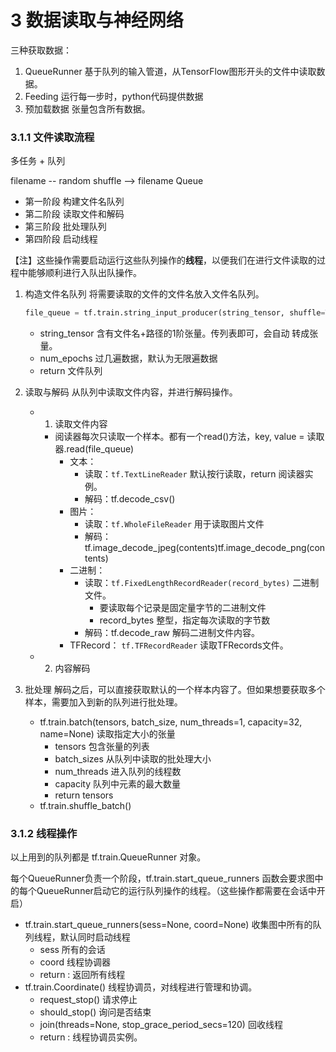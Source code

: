 
# 3 数据读取与神经网络

三种获取数据：
1. QueueRunner 基于队列的输入管道，从TensorFlow图形开头的文件中读取数据。
2. Feeding 运行每一步时，python代码提供数据
3. 预加载数据 张量包含所有数据。

### 3.1.1 文件读取流程
多任务 + 队列

filename -- random shuffle --> filename Queue


- 第一阶段 构建文件名队列
- 第二阶段 读取文件和解码
- 第三阶段 批处理队列
- 第四阶段 启动线程
  
【注】这些操作需要启动运行这些队列操作的**线程**，以便我们在进行文件读取的过程中能够顺利进行入队出队操作。

1. 构造文件名队列
    将需要读取的文件的文件名放入文件名队列。
    ```python
    file_queue = tf.train.string_input_producer(string_tensor, shuffle=True)
    ```
    - string_tensor 含有文件名+路径的1阶张量。传列表即可，会自动 转成张量。
    - num_epochs 过几遍数据，默认为无限遍数据
    - return 文件队列

2. 读取与解码
   从队列中读取文件内容，并进行解码操作。
   - 1) 读取文件内容
     - 阅读器每次只读取一个样本。都有一个read()方法，key, value = 读取器.read(file_queue)
       - 文本： 
         - 读取：`tf.TextLineReader` 默认按行读取，return 阅读器实例。
         - 解码：tf.decode_csv()
       - 图片： 
         - 读取：`tf.WholeFileReader` 用于读取图片文件
         - 解码：tf.image_decode_jpeg(contents)tf.image_decode_png(contents)
       - 二进制： 
         - 读取：`tf.FixedLengthRecordReader(record_bytes)` 二进制文件。
           - 要读取每个记录是固定量字节的二进制文件
           - record_bytes 整型，指定每次读取的字节数
         - 解码：tf.decode_raw 解码二进制文件内容。
       - TFRecord：  `tf.TFRecordReader` 读取TFRecords文件。
   - 2) 内容解码
3. 批处理
   解码之后，可以直接获取默认的一个样本内容了。但如果想要获取多个样本，需要加入到新的队列进行批处理。
   - tf.train.batch(tensors, batch_size, num_threads=1, capacity=32, name=None) 读取指定大小的张量
     - tensors 包含张量的列表
     - batch_sizes 从队列中读取的批处理大小 
     - num_threads 进入队列的线程数
     - capacity 队列中元素的最大数量
     - return tensors
   - tf.train.shuffle_batch()



### 3.1.2 线程操作
以上用到的队列都是 tf.train.QueueRunner 对象。

每个QueueRunner负责一个阶段，tf.train.start_queue_runners 函数会要求图中的每个QueueRunner启动它的运行队列操作的线程。（这些操作都需要在会话中开启）

- tf.train.start_queue_runners(sess=None, coord=None) 收集图中所有的队列线程，默认同时启动线程
  - sess 所有的会话
  - coord 线程协调器
  - return : 返回所有线程
- tf.train.Coordinate() 线程协调员，对线程进行管理和协调。
  - request_stop() 请求停止
  - should_stop() 询问是否结束
  - join(threads=None, stop_grace_period_secs=120) 回收线程
  - return : 线程协调员实例。
